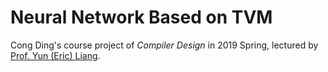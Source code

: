 #  Neural Network Based on TVM
Cong Ding's course project of *Compiler Design* in 2019 Spring, lectured by [Prof. Yun (Eric) Liang](http://ceca.pku.edu.cn/people/faculty/ly/index.htm).
